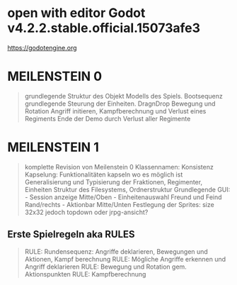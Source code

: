 # open with editor Godot v4.2.2.stable.official.15073afe3 
https://godotengine.org

# MEILENSTEIN 0
> grundlegende Struktur des Objekt Modells des Spiels. Bootsequenz
> grundlegende Steurung der Einheiten. DragnDrop Bewegung und Rotation
> Angriff initieren, Kampfberechnung und Verlust eines Regiments
> Ende der Demo durch Verlust aller Regimente

# MEILENSTEIN 1
> komplette Revision von Meilenstein 0
> Klassennamen: Konsistenz
> Kapselung: Funktionalitäten kapseln wo es möglich ist
> Generalisierung und Typisierung der Fraktionen, Regimenter, Einheiten
> Struktur des Filesystems, Ordnerstruktur
> Grundlegende GUI: 
	- Session anzeige Mitte/Oben
	- Einheitenauswahl Freund und Feind Rand/rechts
	- Aktionbar Mitte/Unten
> Festlegung der Sprites: size 32x32 jedoch topdown oder jrpg-ansicht?
## Erste Spielregeln aka RULES
> RULE: Rundensequenz: Angriffe deklarieren, Bewegungen und Aktionen, Kampf berechnung
> RULE: Mögliche Angriffe erkennen und Angriff deklarieren
> RULE: Bewegung und Rotation gem. Aktionspunkten
> RULE: Kampfberechnung

